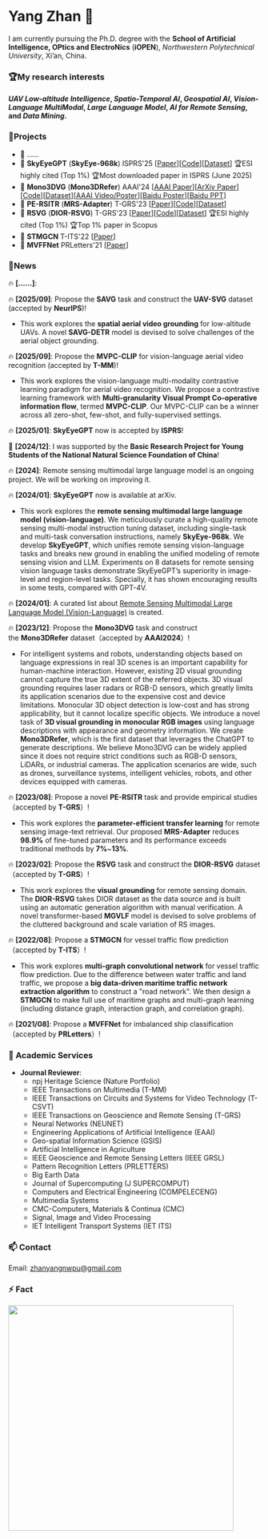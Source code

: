 # Yang Zhan 👋

I am currently pursuing the Ph.D. degree with the **School of Artificial Intelligence, OPtics and ElectroNics** (**iOPEN**), *Northwestern Polytechnical University*, Xi’an, China.

### 🏆My research interests
#### *UAV Low-altitude Intelligence*, *Spatio-Temporal AI*, *Geospatial AI*, *Vision-Language MultiModal*, *Large Language Model*, *AI for Remote Sensing*, and *Data Mining*.


### 💬Projects
- 🚀 ……
- 🚀 **SkyEyeGPT** (**SkyEye-968k**) ISPRS'25 [[Paper](https://doi.org/10.1016/j.isprsjprs.2025.01.020)][[Code](https://github.com/ZhanYang-nwpu/SkyEyeGPT)][[Dataset](https://huggingface.co/datasets/ZhanYang-nwpu/SkyEye-968k)]  🏆ESI highly cited (Top 1%) 🏆Most downloaded paper in ISPRS (June 2025)
- 🚀 **Mono3DVG** (**Mono3DRefer**) AAAI'24 [[AAAI Paper](https://doi.org/10.1609/aaai.v38i7.28525)][[ArXiv Paper](https://arxiv.org/abs/2312.08022)][[Code](https://github.com/ZhanYang-nwpu/Mono3DVG)][[Dataset](https://drive.google.com/drive/folders/1ICBv0SRbRIUnl_z8DVuH8lz7KQt580EI?usp=drive_link)][[AAAI Video/Poster](https://ojs.aaai.org/index.php/AAAI/article/view/28525/29024)][[Baidu Poster](https://pan.baidu.com/s/1jT3GWYWGPK2iSkP_kFDQ-A?pwd=yidy)][[Baidu PPT](https://pan.baidu.com/s/1kRszkeoeepRfpC9qTU7-Nw?pwd=ufwy)]
- 🚀 **PE-RSITR** (**MRS-Adapter**) T-GRS'23 [[Paper](https://ieeexplore.ieee.org/document/10231134)][[Code](https://github.com/ZhanYang-nwpu/PE-RSITR)][[Dataset](https://drive.google.com/drive/folders/1F6WBQB-1PLqABh-uDv9m-KPdChakWcWY?usp=sharing)]
- 🚀 **RSVG** (**DIOR-RSVG**) T-GRS'23 [[Paper](https://ieeexplore.ieee.org/document/10056343)][[Code](https://github.com/ZhanYang-nwpu/RSVG-pytorch)][[Dataset](https://drive.google.com/drive/folders/1hTqtYsC6B-m4ED2ewx5oKuYZV13EoJp_?usp=sharing)]  🏆ESI highly cited (Top 1%) 🏆Top 1% paper in Scopus
- 🚀 **STMGCN** T-ITS'22 [[Paper](https://ieeexplore.ieee.org/document/9868210)]
- 🚀 **MVFFNet** PRLetters'21 [[Paper](https://www.sciencedirect.com/science/article/pii/S0167865521002737)]

### 📢News
🔥 **[……]**:

🔥 **[2025/09]**: Propose the **SAVG** task and construct the **UAV-SVG** dataset (accepted by **NeurIPS**)!
- This work explores the **spatial aerial video grounding** for low-altitude UAVs. A novel **SAVG-DETR** model is devised to solve challenges of the aerial object grounding.
  

🔥 **[2025/09]**: Propose the **MVPC-CLIP** for vision-language aerial video recognition (accepted by **T-MM**)!
- This work explores the vision-language multi-modality contrastive learning paradigm for aerial video recognition. We propose a contrastive learning framework with **Multi-granularity Visual Prompt Co-operative information flow**, termed **MVPC-CLIP**. Our MVPC-CLIP can be a winner across all zero-shot, few-shot, and fully-supervised settings.
  
🔥 **[2025/01]**: **SkyEyeGPT** now is accepted by **ISPRS**!

🎉 **[2024/12]**: I was supported by the **Basic Research Project for Young Students of the National Natural Science Foundation of China**! 

🔥 **[2024]**: Remote sensing multimodal large language model is an ongoing project. We will be working on improving it.

🔥 **[2024/01]**: **SkyEyeGPT** now is available at arXiv. 
- This work explores the **remote sensing multimodal large language model (vision-language)**. We meticulously curate a high-quality remote sensing multi-modal instruction tuning dataset, including single-task and multi-task conversation instructions, namely **SkyEye-968k**. We develop **SkyEyeGPT**, which unifies remote sensing vision-language tasks and breaks new ground in enabling the unified modeling of remote sensing vision and LLM.  Experiments on 8 datasets for remote sensing vision language tasks demonstrate SkyEyeGPT’s superiority in image-level and region-level tasks. Specially, it has shown encouraging results in some tests, compared with GPT-4V. 

🔥 **[2024/01]**: A curated list about [Remote Sensing Multimodal Large Language Model (Vision-Language)](https://github.com/ZhanYang-nwpu/Awesome-Remote-Sensing-Multimodal-Large-Language-Model) is created.

🔥 **[2023/12]**: Propose the **Mono3DVG** task and construct the **Mono3DRefer** dataset（accepted by **AAAI2024**）!
- For intelligent systems and robots, understanding objects based on language expressions in real 3D scenes is an important capability for human-machine interaction. However, existing 2D visual grounding cannot capture the true 3D extent of the referred objects. 3D visual grounding requires laser radars or RGB-D sensors, which greatly limits its application scenarios due to the expensive cost and device limitations. Monocular 3D object detection is low-cost and has strong applicability, but it cannot localize specific objects. We introduce a novel task of **3D visual grounding in monocular RGB images** using language descriptions with appearance and geometry information. We create **Mono3DRefer**, which is the first dataset that leverages the ChatGPT to generate descriptions. We believe Mono3DVG can be widely applied since it does not require strict conditions such as RGB-D sensors, LiDARs, or industrial cameras. The application scenarios are wide, such as drones, surveillance systems, intelligent vehicles, robots, and other devices equipped with cameras.

🔥 **[2023/08]**: Propose a novel **PE-RSITR** task and provide empirical studies（accepted by **T-GRS**）!
- This work explores the **parameter-efficient transfer learning** for remote sensing image-text retrieval. Our proposed **MRS-Adapter** reduces **98.9\%** of fine-tuned parameters and its performance exceeds traditional methods by **7\%**~**13\%**.
  
🔥 **[2023/02]**: Propose the **RSVG** task and construct the **DIOR-RSVG** dataset（accepted by **T-GRS**）!
- This work explores the **visual grounding** for remote sensing domain. The **DIOR-RSVG** takes DIOR dataset as the data source and is built using an automatic generation algorithm with manual verification. A novel transformer-based **MGVLF** model is devised to solve problems of the cluttered background and scale variation of RS images.
  
🔥 **[2022/08]**: Propose a **STMGCN** for vessel traffic flow prediction（accepted by **T-ITS**）!
- This work explores **multi-graph convolutional network** for vessel traffic flow prediction. Due to the difference between water traffic and land traffic, we propose a **big data-driven maritime traffic network extraction algorithm** to construct a "road network". We then design a **STMGCN** to make full use of maritime graphs and multi-graph learning (including distance graph, interaction graph, and correlation graph).

🔥 **[2021/08]**: Propose a **MVFFNet** for imbalanced ship classification（accepted by **PRLetters**）!

### 🌱 Academic Services 
- **Journal Reviewer**:
  - npj Heritage Science (Nature Portfolio)
  - IEEE Transactions on Multimedia (T-MM)
  - IEEE Transactions on Circuits and Systems for Video Technology (T-CSVT)
  - IEEE Transactions on Geoscience and Remote Sensing (T-GRS)
  - Neural Networks (NEUNET)
  - Engineering Applications of Artificial Intelligence (EAAI)
  - Geo-spatial Information Science (GSIS)
  - Artificial Intelligence in Agriculture
  - IEEE Geoscience and Remote Sensing Letters (IEEE GRSL)
  - Pattern Recognition Letters (PRLETTERS)
  - Big Earth Data
  - Journal of Supercomputing (J SUPERCOMPUT)
  - Computers and Electrical Engineering (COMPELECENG)
  - Multimedia Systems
  - CMC-Computers, Materials & Continua (CMC)
  - Signal, Image and Video Processing
  - IET Intelligent Transport Systems (IET ITS)



### 📫 Contact
Email: zhanyangnwpu@gmail.com


### ⚡ Fact
<p align='left'>
  <a href="#"><img src="https://github-readme-stats.vercel.app/api?username=ZhanYang-nwpu&show_icons=true&count_private=true&theme=ambient_gradient" width="450"></a>
</p>



<!--
**ZhanYang-nwpu/ZhanYang-nwpu** is a ✨ _special_ ✨ repository because its `README.md` (this file) appears on your GitHub profile.

Here are some ideas to get you started:

- 🔭 I’m currently working on ...
- 🌱 I’m currently learning ...
- 👯 I’m looking to collaborate on ...
- 🤔 I’m looking for help with ...
- 💬 Ask me about ...
- 📫 How to reach me: ...
- 😄 Pronouns: ...
- ⚡ Fun fact: ...
-->
